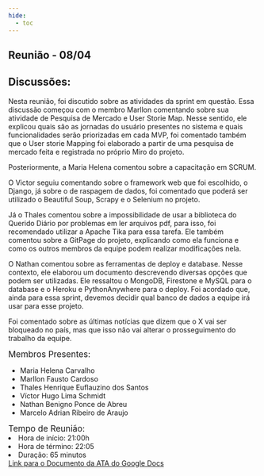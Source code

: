 ```yaml
---
hide:
  - toc
---
```

## Reunião - 08/04
## Discussões:

Nesta reunião, foi discutido sobre as atividades da sprint em questão. Essa discussão começou com o membro Marllon comentando sobre sua atividade de Pesquisa de Mercado e User Storie Map. Nesse sentido, ele explicou quais são as jornadas do usuário presentes no sistema e quais funcionalidades serão priorizadas em cada MVP, foi comentado também que o User storie Mapping foi elaborado a partir de uma pesquisa de mercado feita e registrada no próprio Miro do projeto.

Posteriormente, a Maria Helena comentou sobre a capacitação em SCRUM.

O Victor seguiu comentando sobre o framework web que foi escolhido, o Django, já sobre o de raspagem de dados, foi comentado que poderá ser utilizado o Beautiful Soup, Scrapy e o Selenium no projeto.

Já o Thales comentou sobre a impossibilidade de usar a biblioteca do Querido Diário por problemas em ler arquivos pdf, para isso, foi recomendado utilizar a Apache Tika para essa tarefa. Ele também comentou sobre a GitPage do projeto, explicando como ela funciona e como os outros membros da equipe podem realizar modificações nela.

O Nathan comentou sobre as ferramentas de deploy e database. Nesse contexto, ele elaborou um documento descrevendo diversas opções que podem ser utilizadas. Ele ressaltou o MongoDB, Firestone e MySQL para o database e o Heroku e PythonAnywhere para o deploy. Foi acordado que, ainda para essa sprint, devemos decidir qual banco de dados a equipe irá usar para esse projeto.

Foi comentado sobre as últimas notícias que dizem que o X vai ser bloqueado no país, mas que isso não vai alterar o prosseguimento do trabalho da equipe.

<div style="font-size: 17px; width: 200px;"> Membros Presentes:</div>

<div style="font-size: 14px; width: 500px;">
<ul>
<li>Maria Helena Carvalho</li>
<li>Marllon Fausto Cardoso</li>
<li>Thales Henrique Euflauzino dos Santos </li>
<li>Víctor Hugo Lima Schmidt</li>
<li>Nathan Benigno Ponce de Abreu</li>
<li>Marcelo Adrian Ribeiro de Araujo</li>
</ul>
</div>


<div style="font-size: 17px; width 200px;"> Tempo de Reunião: </div>
<div style="font-size: 14px; width: 500px;">
<li>Hora de início: 21:00h</li>
<li>Hora de término: 22:05</li>
<li>Duração: 65 minutos</li>
</div>
<a href="https://docs.google.com/document/d/1A3KhSRzfA4lt9lg9CROKK7Ck1VeQqYRGvbDV0P9YVvc/edit?usp=sharing">Link para o Documento da ATA do Google Docs</a>
